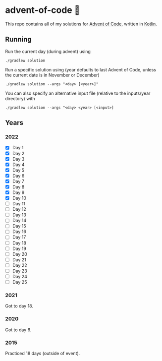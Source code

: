 # advent-of-code 🎄
This repo contains all of my solutions for [Advent of Code](https://adventofcode.com/), written in [Kotlin](https://kotlinlang.org).

## Running
Run the current day (during advent) using
```shell
./gradlew solution
```
Run a specific solution using (year defaults to last Advent of Code, unless the current date is in November or December)
```shell
./gradlew solution --args "<day> [<year>]"
```
You can also specify an alternative input file (relative to the inputs/year directory) with
```shell
./gradlew solution --args "<day> <year> [<input>]
```

## Years
### 2022
- [x] Day 1
- [x] Day 2
- [x] Day 3
- [x] Day 4
- [x] Day 5
- [x] Day 6
- [x] Day 7
- [x] Day 8
- [x] Day 9
- [x] Day 10
- [ ] Day 11
- [ ] Day 12
- [ ] Day 13
- [ ] Day 14
- [ ] Day 15
- [ ] Day 16
- [ ] Day 17
- [ ] Day 18
- [ ] Day 19
- [ ] Day 20
- [ ] Day 21
- [ ] Day 22
- [ ] Day 23
- [ ] Day 24
- [ ] Day 25

### 2021
Got to day 18.

### 2020
Got to day 6.

### 2015
Practiced 18 days (outside of event).